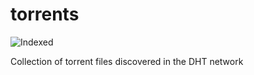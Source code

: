 torrents 
========
![Indexed](https://img.shields.io/badge/indexed-59459-blue)

Collection of torrent files discovered in the DHT network
